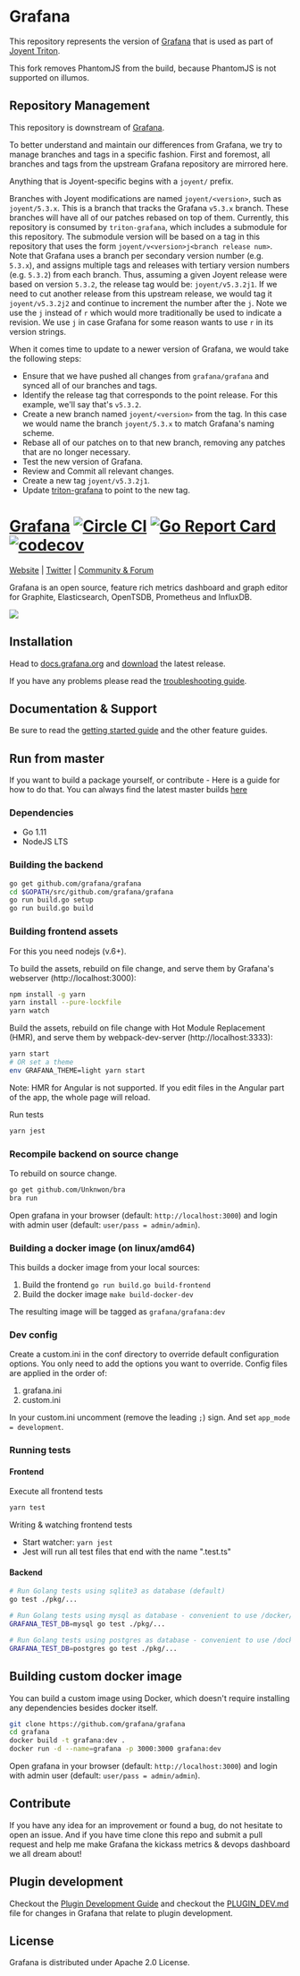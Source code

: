 # Grafana

This repository represents the version of
[Grafana](https://github.com/grafana/grafana) that is used as part of
[Joyent Triton](https://github.com/joyent/triton).

This fork removes PhantomJS from the build, because PhantomJS is not supported
on illumos.

## Repository Management

This repository is downstream of
[Grafana](https://github.com/grafana/grafana).

To better understand and maintain our differences from Grafana, we try to
manage branches and tags in a specific fashion. First and foremost, all
branches and tags from the upstream Grafana repository are mirrored here.

Anything that is Joyent-specific begins with a `joyent/` prefix.

Branches with Joyent modifications are named `joyent/<version>`, such as
`joyent/5.3.x`. This is a branch that tracks the Grafana
`v5.3.x` branch. These branches will have all of our patches
rebased on top of them. Currently, this repository is consumed by
`triton-grafana`, which includes a submodule for this repository. The
submodule version will be based on a tag in this repository that uses the form
`joyent/v<version>j<branch release num>`. Note that Grafana uses a branch per
secondary version number (e.g. `5.3.x`), and assigns multiple tags and releases
with tertiary version numbers (e.g. `5.3.2`) from each branch. Thus, assuming
a given Joyent release were based on version `5.3.2`, the release tag would be:
`joyent/v5.3.2j1`. If we need to cut another release
from this upstream release, we would tag it `joyent/v5.3.2j2` and continue to
increment the number after the `j`. Note we use the `j` instead of `r`
which would more traditionally be used to indicate a revision.  We use
`j` in case Grafana for some reason wants to use `r` in its version strings.

When it comes time to update to a newer version of Grafana, we would take
the following steps:

* Ensure that we have pushed all changes from `grafana/grafana` and synced
  all of our branches and tags.
* Identify the release tag that corresponds to the point release. For
  this example, we'll say that's `v5.3.2`.
* Create a new branch named `joyent/<version>` from the tag. In this
  case we would name the branch `joyent/5.3.x` to match Grafana's naming
  scheme.
* Rebase all of our patches on to that new branch, removing any patches
  that are no longer necessary.
* Test the new version of Grafana.
* Review and Commit all relevant changes.
* Create a new tag `joyent/v5.3.2j1`.
* Update [triton-grafana](https://github.com/joyent/triton-grafana) to
  point to the new tag.

[Grafana](https://grafana.com) [![Circle CI](https://circleci.com/gh/grafana/grafana.svg?style=svg)](https://circleci.com/gh/grafana/grafana) [![Go Report Card](https://goreportcard.com/badge/github.com/grafana/grafana)](https://goreportcard.com/report/github.com/grafana/grafana) [![codecov](https://codecov.io/gh/grafana/grafana/branch/master/graph/badge.svg)](https://codecov.io/gh/grafana/grafana)
================
[Website](https://grafana.com) |
[Twitter](https://twitter.com/grafana) |
[Community & Forum](https://community.grafana.com)

Grafana is an open source, feature rich metrics dashboard and graph editor for
Graphite, Elasticsearch, OpenTSDB, Prometheus and InfluxDB.

![](http://docs.grafana.org/assets/img/features/dashboard_ex1.png)

## Installation
Head to [docs.grafana.org](http://docs.grafana.org/installation/) and [download](https://grafana.com/get)
the latest release.

If you have any problems please read the [troubleshooting guide](http://docs.grafana.org/installation/troubleshooting/).

## Documentation & Support
Be sure to read the [getting started guide](http://docs.grafana.org/guides/gettingstarted/) and the other feature guides.

## Run from master
If you want to build a package yourself, or contribute - Here is a guide for how to do that. You can always find
the latest master builds [here](https://grafana.com/grafana/download)

### Dependencies

- Go 1.11
- NodeJS LTS

### Building the backend
```bash
go get github.com/grafana/grafana
cd $GOPATH/src/github.com/grafana/grafana
go run build.go setup
go run build.go build
```

### Building frontend assets

For this you need nodejs (v.6+).

To build the assets, rebuild on file change, and serve them by Grafana's webserver (http://localhost:3000):
```bash
npm install -g yarn
yarn install --pure-lockfile
yarn watch
```

Build the assets, rebuild on file change with Hot Module Replacement (HMR), and serve them by webpack-dev-server (http://localhost:3333):
```bash
yarn start
# OR set a theme
env GRAFANA_THEME=light yarn start
```
Note: HMR for Angular is not supported. If you edit files in the Angular part of the app, the whole page will reload.

Run tests
```bash
yarn jest
```

### Recompile backend on source change

To rebuild on source change.
```bash
go get github.com/Unknwon/bra
bra run
```

Open grafana in your browser (default: `http://localhost:3000`) and login with admin user (default: `user/pass = admin/admin`).

### Building a docker image (on linux/amd64)

This builds a docker image from your local sources:

1. Build the frontend `go run build.go build-frontend`
2. Build the docker image `make build-docker-dev`

The resulting image will be tagged as `grafana/grafana:dev`

### Dev config

Create a custom.ini in the conf directory to override default configuration options.
You only need to add the options you want to override. Config files are applied in the order of:

1. grafana.ini
1. custom.ini

In your custom.ini uncomment (remove the leading `;`) sign. And set `app_mode = development`.

### Running tests

#### Frontend
Execute all frontend tests
```bash
yarn test
```

Writing & watching frontend tests

- Start watcher: `yarn jest`
- Jest will run all test files that end with the name ".test.ts"

#### Backend
```bash
# Run Golang tests using sqlite3 as database (default)
go test ./pkg/...

# Run Golang tests using mysql as database - convenient to use /docker/blocks/mysql_tests
GRAFANA_TEST_DB=mysql go test ./pkg/...

# Run Golang tests using postgres as database - convenient to use /docker/blocks/postgres_tests
GRAFANA_TEST_DB=postgres go test ./pkg/...
```

## Building custom docker image

You can build a custom image using Docker, which doesn't require installing any dependencies besides docker itself.
```bash
git clone https://github.com/grafana/grafana
cd grafana
docker build -t grafana:dev .
docker run -d --name=grafana -p 3000:3000 grafana:dev
```

Open grafana in your browser (default: `http://localhost:3000`) and login with admin user (default: `user/pass = admin/admin`).

## Contribute

If you have any idea for an improvement or found a bug, do not hesitate to open an issue.
And if you have time clone this repo and submit a pull request and help me make Grafana
the kickass metrics & devops dashboard we all dream about!

## Plugin development

Checkout the [Plugin Development Guide](http://docs.grafana.org/plugins/developing/development/) and checkout the [PLUGIN_DEV.md](https://github.com/grafana/grafana/blob/master/PLUGIN_DEV.md) file for changes in Grafana that relate to
plugin development.

## License

Grafana is distributed under Apache 2.0 License.

